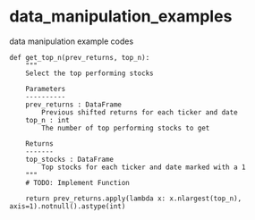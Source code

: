 # data_manipulation_examples
data manipulation example codes

    def get_top_n(prev_returns, top_n):
        """
        Select the top performing stocks

        Parameters
        ----------
        prev_returns : DataFrame
            Previous shifted returns for each ticker and date
        top_n : int
            The number of top performing stocks to get

        Returns
        -------
        top_stocks : DataFrame
            Top stocks for each ticker and date marked with a 1
        """
        # TODO: Implement Function

        return prev_returns.apply(lambda x: x.nlargest(top_n), axis=1).notnull().astype(int)
